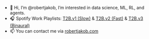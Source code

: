 - 👋 Hi, I’m @robertjakob, I’m interested in data science, ML, RL, and agents.
- 🎧 Spotify Work Playlists: [T2B.v1 (Slow)](https://open.spotify.com/playlist/7kiFt9ZeVeLLsmNB3gMM7J?si=6f2d04bcfb6d4e35) & [T2B.v2 (Fast)](https://open.spotify.com/playlist/3wEUCfV7an0nXnaQnbZU0h?si=0379efeadd544d15) & [T2B.v3 (Binaural)]((https://open.spotify.com/playlist/7kiFt9ZeVeLLsmNB3gMM7J?si=6f2d04bcfb6d4e35))
- 📫 You can contact me via [robertjakob.com](https://robertjakob.com)
